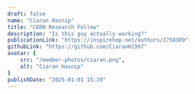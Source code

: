 ```yaml
---
draft: false
name: "Ciaran Hasnip"
title: "CERN Research Fellow"
description: "Is this guy actually working?"
publicationLink: "https://inspirehep.net/authors/1758309"
githubLink: "https://github.com/CiaranH1997"
avatar: {
    src: "/member-photos/ciaran.png",
    alt: "Ciaran Hasnip"
}
publishDate: "2025-01-01 15:39"
---
```

